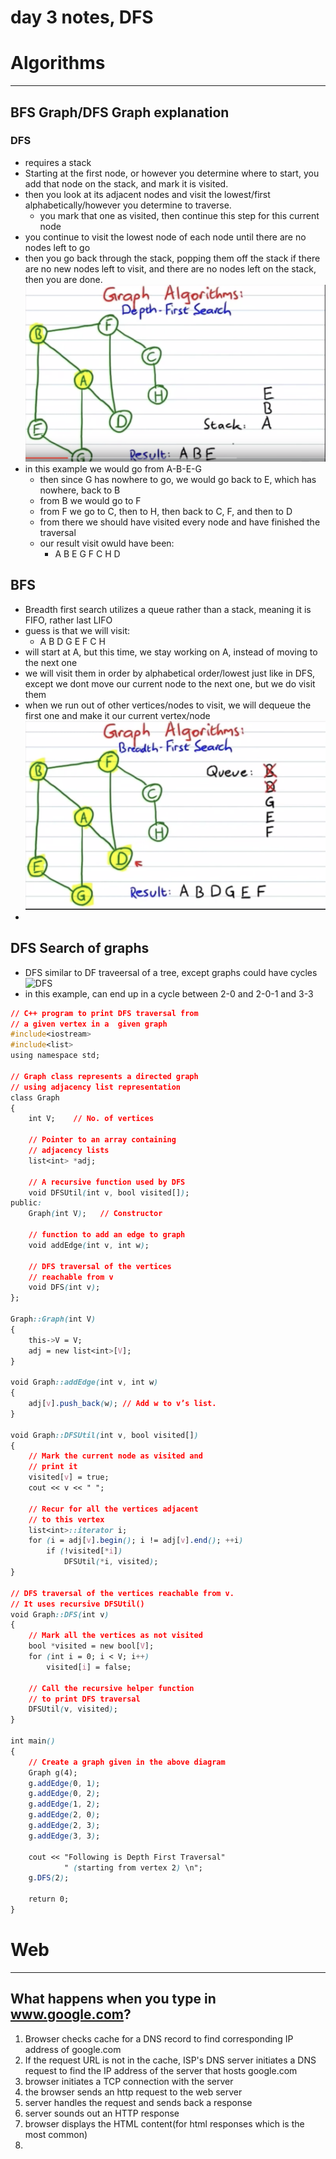 # day 3 notes, DFS

# Algorithms
---
## BFS Graph/DFS Graph explanation

### DFS
- requires a stack
- Starting at the first node, or however you determine where to start, you add that node on the stack, and mark it is visited.
- then you look at its adjacent nodes and visit the lowest/first alphabetically/however you determine to traverse.  
  - you mark that one as visited, then continue this step for this current node
- you continue to visit the lowest node of each node until there are no nodes left to go
- then you go back through the stack, popping them off the stack if there are no new nodes left to visit, and there are no nodes left on the stack, then you are done.
![DFS](DFS.jpg)
- in this example we would go from A-B-E-G
  - then since G has nowhere to go, we would go back to E, which has nowhere, back to B
  - from B we would go to F
  - from F we go to C, then to H, then back to C, F, and then to D
  - from there we should have visited every node and have finished the traversal
  - our result visit owuld have been:
    - A B E G F C H D

## BFS
- Breadth first search utilizes a queue rather than a stack, meaning it is FIFO, rather last LIFO
- guess is that we will visit:
  - A B D G E F C H
- will start at A, but this time, we stay working on A, instead of moving to the next one
- we will visit them in order by alphabetical order/lowest just like in DFS, except we dont move our current node to the next one, but we do visit them
- when we run out of other vertices/nodes to visit, we will dequeue the first one and make it our current vertex/node
![BFS](BFS.jpg)
- 

## DFS Search of graphs
- DFS similar to DF traveersal of a tree, except graphs could have cycles
![DFS](https://cdncontribute.geeksforgeeks.org/wp-content/uploads/cycle.png)
- in this example, can end up in a cycle between 2-0 and 2-0-1 and 3-3
```css
// C++ program to print DFS traversal from 
// a given vertex in a  given graph 
#include<iostream> 
#include<list> 
using namespace std; 
  
// Graph class represents a directed graph 
// using adjacency list representation 
class Graph 
{ 
    int V;    // No. of vertices 
  
    // Pointer to an array containing 
    // adjacency lists 
    list<int> *adj; 
  
    // A recursive function used by DFS 
    void DFSUtil(int v, bool visited[]); 
public: 
    Graph(int V);   // Constructor 
  
    // function to add an edge to graph 
    void addEdge(int v, int w); 
  
    // DFS traversal of the vertices 
    // reachable from v 
    void DFS(int v); 
}; 
  
Graph::Graph(int V) 
{ 
    this->V = V; 
    adj = new list<int>[V]; 
} 
  
void Graph::addEdge(int v, int w) 
{ 
    adj[v].push_back(w); // Add w to v’s list. 
} 
  
void Graph::DFSUtil(int v, bool visited[]) 
{ 
    // Mark the current node as visited and 
    // print it 
    visited[v] = true; 
    cout << v << " "; 
  
    // Recur for all the vertices adjacent 
    // to this vertex 
    list<int>::iterator i; 
    for (i = adj[v].begin(); i != adj[v].end(); ++i) 
        if (!visited[*i]) 
            DFSUtil(*i, visited); 
} 
  
// DFS traversal of the vertices reachable from v. 
// It uses recursive DFSUtil() 
void Graph::DFS(int v) 
{ 
    // Mark all the vertices as not visited 
    bool *visited = new bool[V]; 
    for (int i = 0; i < V; i++) 
        visited[i] = false; 
  
    // Call the recursive helper function 
    // to print DFS traversal 
    DFSUtil(v, visited); 
} 
  
int main() 
{ 
    // Create a graph given in the above diagram 
    Graph g(4); 
    g.addEdge(0, 1); 
    g.addEdge(0, 2); 
    g.addEdge(1, 2); 
    g.addEdge(2, 0); 
    g.addEdge(2, 3); 
    g.addEdge(3, 3); 
  
    cout << "Following is Depth First Traversal"
            " (starting from vertex 2) \n"; 
    g.DFS(2); 
  
    return 0; 
} 
```




# Web
---
## What happens when you type in www.google.com?
1. Browser checks cache for a DNS record to find corresponding IP address of google.com
2. If the request URL is not in the cache, ISP's DNS server initiates a DNS request to find the IP address of the server that hosts google.com
3. browser initiates a TCP connection with the server
4. the browser sends an http request to the web server
5. server handles the request and sends back a response
6. server sounds out an HTTP response
7. browser displays the HTML content(for html responses which is the most common)
8. 